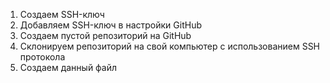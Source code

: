 
1) Создаем SSH-ключ 
2) Добавляем SSH-ключ в настройки GitHub
3) Создаем пустой репозиторий на GitHub
4) Склонируем репозиторий на свой компьютер с использованием SSH протокола
5) Создаем данный файл 